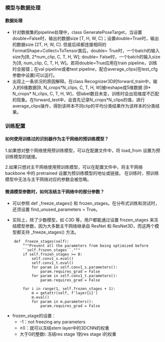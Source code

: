 ### 模型与数据处理
#### 数据处理
* 针对数据集的pipeline处理中，class GeneratePoseTarget，当设置double=False时，输出的数据size [T, H, W, C]；设置double=True时，输出的数据size [2T, H, W, C]. 但是后续都连接相同的FormatShape+Collect+ToTensor类后，double= True时，一个batch的输入size为[B, 2*num_clip, C, T, H, W]; double= False时，一个batch的输入size为[B, num_clip, C, T, H, W]。若将double=True应用在train pipeline，训练时会报错；在val pipeline或者test pipeline，配合average_clips(在test_cfg参数中设置)可以运行。
* 出现上一条状况的原因解释。在class Recognizer3D的forward_train中，输入的6维数据[B, N_crops*N_clips, C, T, H, W]被reshape成5维数据 [B\* N_crops\* N_clips, C, T, H, W]，但label数目未变，训练时会出现维度不匹配的现象。在forward_test中，会首先记录N_crops\*N_clips的值，进行average_clips操作，得到该样本不同clip的平均分类结果作为该样本的分类结果。


### 训练配置
#### 如何使用训练过的识别器作为主干网络的预训练模型？
1.如果想对整个网络使用预训练模型，可以在配置文件中，将 load_from 设置为预训练模型的链接。

2.如果只想对主干网络使用预训练模型，可以在配置文件中，将主干网络 backbone 中的 pretrained 设置为预训练模型的地址或链接。 在训练时，预训练模型中无法与主干网络对应的参数会被忽略。

#### 微调模型参数时，如何冻结主干网络中的部分参数？
* 可以参照 def _freeze_stages() 和 frozen_stages。在分布式训练和测试时，还须设置 find_unused_parameters = True。

* 实际上，除了少数模型，如 C3D 等，用户都能通过设置 frozen_stages 来冻结模型参数，因为大多数主干网络继承自 ResNet 和 ResNet3D，而这两个模型都支持 _freeze_stages() 方法。

```
    def _freeze_stages(self):
        """Prevent all the parameters from being optimized before
        ``self.frozen_stages``."""
        if self.frozen_stages >= 0:
            self.conv1_s.eval()
            self.conv1_t.eval()
            for param in self.conv1_s.parameters():
                param.requires_grad = False
            for param in self.conv1_t.parameters():
                param.requires_grad = False

        for i in range(1, self.frozen_stages + 1):
            m = getattr(self, f'layer{i}')
            m.eval()
            for param in m.parameters():
                param.requires_grad = False
```
* frozen_stage的设置：
    + -1：not freezing any parameters
    + ≥0：就可以冻结stem layer中的3DCNN的权重
    + 大于0的整数i: 冻结res stage 1到res stage i的权重
